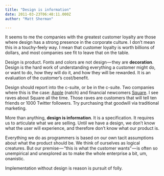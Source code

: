 ```yaml
---
title: "Design is information"
date: 2011-03-23T06:48:11.000Z
author: "Matt Sherman"

---
```


It seems to me the companies with the greatest customer loyalty are those where design has a strong presence in the corporate culture. I don’t mean this in a touchy-feely way. I mean that customer loyalty is worth billions of dollars, and most companies see fit to leave that on the table.

Design is product. Fonts and colors are not design — they are **decoration**. Design is the hard work of understanding everything a customer might do, or want to do, how they will do it, and how they will be rewarded. It is an evaluation of the customer’s cost/benefit.

Design should report into the c-suite, or be in the c-suite. Two companies where this is the case: [Apple](http://blog.archit.in/2011/03/john-sculley-on-steve-jobs-apple-and-microsoft/) (natch) and financial newcomers [Square](http://www.vanityfair.com/business/features/2011/04/jack-dorsey-201104). I see raves about Square all the time. Those raves are customers that will tell ten friends or 1000 Twitter followers. Try purchasing that goodwill via traditional marketing.

More than anything, **design is information**. It is a specification. It requires us to articulate what we are selling. Until we have a design, we don’t know what the user will experience, and therefore don’t know what our product is.

Everything we do as programmers is based on our own tacit assumptions about what the product should be. We think of ourselves as logical creatures. But our premise — “this is what the customer wants” — is often so unempirical and unexplored as to make the whole enterprise a bit, um, onanistic.

Implementation without design is reason is pursuit of folly.
